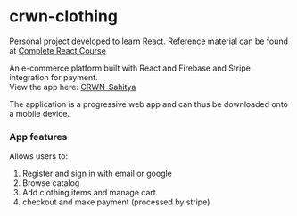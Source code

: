 # crwn-clothing

Personal project developed to learn React. Reference material can be found at [Complete React Course](https://www.udemy.com/course/complete-react-developer-zero-to-mastery/)

An e-commerce platform built with React and Firebase and Stripe integration for payment.\
View the app here: [CRWN-Sahitya](https://crwn-sahitya.herokuapp.com/)

The application is a progressive web app and can thus be downloaded onto a mobile device.

### App features

Allows users to:
1. Register and sign in with email or google
2. Browse catalog
3. Add clothing items and manage cart
4. checkout and make payment (processed by stripe)
